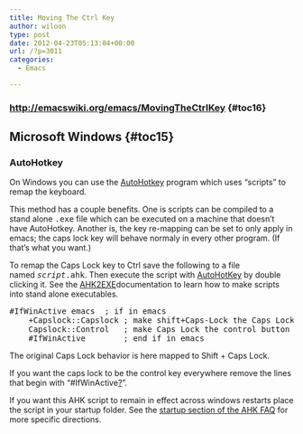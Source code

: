 ```yaml
---
title: Moving The Ctrl Key
author: wiloon
type: post
date: 2012-04-23T05:13:04+00:00
url: /?p=3011
categories:
  - Emacs

---
```

### <http://emacswiki.org/emacs/MovingTheCtrlKey> {#toc16}

## Microsoft Windows {#toc15}

### AutoHotkey

On Windows you can use the [AutoHotkey][1] program which uses “scripts” to remap the keyboard.

This method has a couple benefits. One is scripts can be compiled to a stand alone <tt>.exe</tt> file which can be executed on a machine that doesn’t have AutoHotkey. Another is, the key re-mapping can be set to only apply in emacs; the caps lock key will behave normaly in every other program. (If that’s what you want.)

To remap the Caps Lock key to Ctrl save the following to a file named <tt><em>script</em>.ahk</tt>. Then execute the script with [AutoHotKey][2] by double clicking it. See the [AHK2EXE][3]documentation to learn how to make scripts into stand alone executables.

<pre>#IfWinActive emacs  ; if in emacs
    +Capslock::Capslock ; make shift+Caps-Lock the Caps Lock toggle
    Capslock::Control   ; make Caps Lock the control button
    #IfWinActive        ; end if in emacs</pre>

The original Caps Lock behavior is here mapped to Shift + Caps Lock.

If you want the caps lock to be the control key everywhere remove the lines that begin with “#IfWinActive<a title="Click to edit this page" href="http://www.emacswiki.org/emacs?action=edit;id=IfWinActive" rel="nofollow">?</a>”.

If you want this AHK script to remain in effect across windows restarts place the script in your startup folder. See the [startup section of the AHK FAQ][4] for more specific directions.

 [1]: http://www.autohotkey.com/
 [2]: http://www.emacswiki.org/emacs/AutoHotKey
 [3]: http://autohotkey.free.fr/docs/Scripts.htm#ahk2exe
 [4]: http://www.autohotkey.com/docs/FAQ.htm#Startup